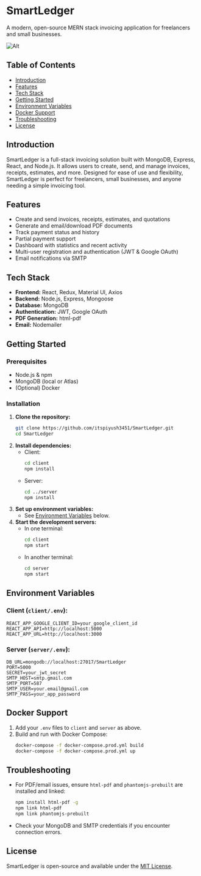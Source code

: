 # SmartLedger

A modern, open-source MERN stack invoicing application for freelancers and small businesses.

![Alt](DASHBOARD.jpg)

## Table of Contents
- [Introduction](#introduction)
- [Features](#features)
- [Tech Stack](#tech-stack)
- [Getting Started](#getting-started)
- [Environment Variables](#environment-variables)
- [Docker Support](#docker-support)
- [Troubleshooting](#troubleshooting)
- [License](#license)

## Introduction
SmartLedger is a full-stack invoicing solution built with MongoDB, Express, React, and Node.js. It allows users to create, send, and manage invoices, receipts, estimates, and more. Designed for ease of use and flexibility, SmartLedger is perfect for freelancers, small businesses, and anyone needing a simple invoicing tool.

## Features
- Create and send invoices, receipts, estimates, and quotations
- Generate and email/download PDF documents
- Track payment status and history
- Partial payment support
- Dashboard with statistics and recent activity
- Multi-user registration and authentication (JWT & Google OAuth)
- Email notifications via SMTP

## Tech Stack
- **Frontend:** React, Redux, Material UI, Axios
- **Backend:** Node.js, Express, Mongoose
- **Database:** MongoDB
- **Authentication:** JWT, Google OAuth
- **PDF Generation:** html-pdf
- **Email:** Nodemailer

## Getting Started
### Prerequisites
- Node.js & npm
- MongoDB (local or Atlas)
- (Optional) Docker

### Installation
1. **Clone the repository:**
   ```bash
   git clone https://github.com/itspiyush3451/SmartLedger.git
   cd SmartLedger
   ```
2. **Install dependencies:**
   - Client:
     ```bash
     cd client
     npm install
     ```
   - Server:
     ```bash
     cd ../server
     npm install
     ```
3. **Set up environment variables:**
   - See [Environment Variables](#environment-variables) below.
4. **Start the development servers:**
   - In one terminal:
     ```bash
     cd client
     npm start
     ```
   - In another terminal:
     ```bash
     cd server
     npm start
     ```

## Environment Variables
### Client (`client/.env`):
```
REACT_APP_GOOGLE_CLIENT_ID=your_google_client_id
REACT_APP_API=http://localhost:5000
REACT_APP_URL=http://localhost:3000
```

### Server (`server/.env`):
```
DB_URL=mongodb://localhost:27017/SmartLedger
PORT=5000
SECRET=your_jwt_secret
SMTP_HOST=smtp.gmail.com
SMTP_PORT=587
SMTP_USER=your.email@gmail.com
SMTP_PASS=your_app_password
```

## Docker Support
1. Add your `.env` files to `client` and `server` as above.
2. Build and run with Docker Compose:
   ```bash
   docker-compose -f docker-compose.prod.yml build
   docker-compose -f docker-compose.prod.yml up
   ```

## Troubleshooting
- For PDF/email issues, ensure `html-pdf` and `phantomjs-prebuilt` are installed and linked:
  ```bash
  npm install html-pdf -g
  npm link html-pdf
  npm link phantomjs-prebuilt
  ```
- Check your MongoDB and SMTP credentials if you encounter connection errors.

## License
SmartLedger is open-source and available under the [MIT License](LICENSE).
